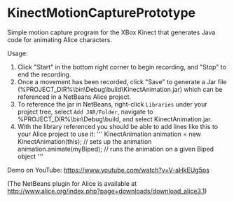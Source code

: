 KinectMotionCapturePrototype
============================

Simple motion capture program for the XBox Kinect that generates Java code for animating Alice characters.

Usage:
1. Click "Start" in the bottom right corner to begin recording, and "Stop" to end the recording.
2. Once a movement has been recorded, click "Save" to generate a Jar file (%PROJECT_DIR%\bin\Debug\build\KinectAnimation.jar)
which can be referenced in a NetBeans Alice project.
3. To reference the jar in NetBeans, right-click `Libraries` under your project tree, select `Add JAR/Folder`, navigate to %PROJECT_DIR%\bin\Debug\build\, and select KinectAnimation.jar.
4. With the library referenced you should be able to add lines like this to your Alice project to use it:
  '''
  KinectAnimation animation = new KinectAnimation(this); // sets up the animation
  animation.animate(myBiped); // runs the animation on a given Biped object
  '''

Demo on YouTube: https://www.youtube.com/watch?v=V-aHkEUg5ps

(The NetBeans plugin for Alice is available at http://www.alice.org/index.php?page=downloads/download_alice3.1)
